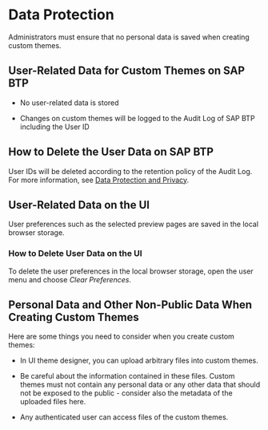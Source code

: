 <!-- loiobcfa58dfd8424d87bb5407f91ed06e4a -->

# Data Protection

Administrators must ensure that no personal data is saved when creating custom themes.



<a name="loiobcfa58dfd8424d87bb5407f91ed06e4a__section_jvb_22t_xcb"/>

## User-Related Data for Custom Themes on SAP BTP

-   No user-related data is stored

-   Changes on custom themes will be logged to the Audit Log of SAP BTP including the User ID




<a name="loiobcfa58dfd8424d87bb5407f91ed06e4a__section_cp3_plj_f2b"/>

## How to Delete the User Data on SAP BTP



User IDs will be deleted according to the retention policy of the Audit Log. For more information, see [Data Protection and Privacy](https://help.sap.com/viewer/65de2977205c403bbc107264b8eccf4b/Cloud/en-US/7e513d31704a4a87831191e504ca850a.html).



<a name="loiobcfa58dfd8424d87bb5407f91ed06e4a__section_w2k_st5_21c"/>

## User-Related Data on the UI

User preferences such as the selected preview pages are saved in the local browser storage.



### How to Delete User Data on the UI

To delete the user preferences in the local browser storage, open the user menu and choose *Clear Preferences*.



<a name="loiobcfa58dfd8424d87bb5407f91ed06e4a__section_s32_tgt_xcb"/>

## Personal Data and Other Non-Public Data When Creating Custom Themes

Here are some things you need to consider when you create custom themes:

-   In UI theme designer, you can upload arbitrary files into custom themes.

-   Be careful about the information contained in these files. Custom themes must not contain any personal data or any other data that should not be exposed to the public - consider also the metadata of the uploaded files here.

-   Any authenticated user can access files of the custom themes.



